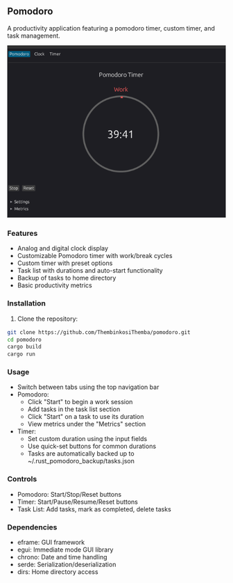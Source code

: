 ## Pomodoro

A productivity application featuring a pomodoro timer, custom timer, and task management.

<p align="start">
    <img src="./image.png" alt="glow" />
</p>

### Features

- Analog and digital clock display
- Customizable Pomodoro timer with work/break cycles
- Custom timer with preset options
- Task list with durations and auto-start functionality
- Backup of tasks to home directory
- Basic productivity metrics

### Installation

1. Clone the repository:

```bash
git clone https://github.com/ThembinkosiThemba/pomodoro.git
cd pomodoro
cargo build
cargo run
```

### Usage

- Switch between tabs using the top navigation bar
- Pomodoro:
  - Click "Start" to begin a work session
  - Add tasks in the task list section
  - Click "Start" on a task to use its duration
  - View metrics under the "Metrics" section
- Timer:
  - Set custom duration using the input fields
  - Use quick-set buttons for common durations
  - Tasks are automatically backed up to ~/.rust_pomodoro_backup/tasks.json

### Controls

- Pomodoro: Start/Stop/Reset buttons
- Timer: Start/Pause/Resume/Reset buttons
- Task List: Add tasks, mark as completed, delete tasks

### Dependencies

- eframe: GUI framework
- egui: Immediate mode GUI library
- chrono: Date and time handling
- serde: Serialization/deserialization
- dirs: Home directory access
